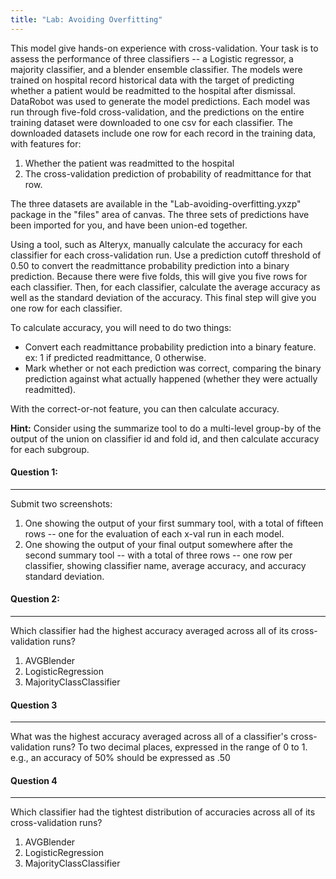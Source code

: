 ```yaml
---
title: "Lab: Avoiding Overfitting"
---
```


This model give hands-on experience with cross-validation. Your task is to assess the performance of three classifiers -- 
a Logistic regressor, a majority classifier, and a blender ensemble classifier. 
The models were trained on hospital record historical data with the target of predicting whether a patient would be 
readmitted to the hospital after dismissal. DataRobot was used to generate the model predictions. 
Each model was run through five-fold cross-validation, and the predictions on the entire training dataset were 
downloaded to one csv for each classifier. The downloaded datasets include one row for each record in the training data, 
with features for:

1. Whether the patient was readmitted to the hospital
2. The cross-validation prediction of probability of readmittance for that row.


The three datasets are available in the "Lab-avoiding-overfitting.yxzp" package in the "files" area of canvas. 
The three sets of predictions have been imported for you, and have been union-ed together. 


Using a tool, such as Alteryx, manually calculate the accuracy for each classifier for each cross-validation run. 
Use a prediction cutoff threshold of 0.50 to convert the readmittance probability prediction into a binary prediction. 
Because there were five folds, this will give you five rows for each classifier. Then, for each classifier, calculate 
the average accuracy as well as the standard deviation of the accuracy. This final step will give you one row for each classifier.


To calculate accuracy, you will need to do two things:

* Convert each readmittance probability prediction into a binary feature.  ex: 1 if predicted readmittance, 0 otherwise.
* Mark whether or not each prediction was correct, comparing the binary prediction against what actually happened (whether they were actually readmitted).

With the correct-or-not feature, you can then calculate accuracy.
 
**Hint:** Consider using the summarize tool to do a multi-level group-by of the output of the union on classifier id and fold id, and then calculate accuracy for each subgroup.


#### Question 1:
----------
Submit two screenshots:

1. One showing the output of your first summary tool, with a total of fifteen rows -- one for the evaluation of each x-val run in each model.
2. One showing the output of your final output somewhere after the second summary tool -- with a total of three rows -- one row per classifier, showing classifier name, average accuracy, and accuracy standard deviation.


#### Question 2:
----------
Which classifier had the highest accuracy averaged across all of its cross-validation runs?

<ol class='list-style-upper-alpha'>
    <li>AVGBlender</li>
    <li>LogisticRegression</li>
    <li>MajorityClassClassifier</li>
</ol>


#### Question 3
----------
What was the highest accuracy averaged across all of a classifier's cross-validation runs? To two decimal places, expressed in the range of 0 to 1. e.g., an accuracy of 50% should be expressed as .50


#### Question 4
----------
Which classifier had the tightest distribution of accuracies across all of its cross-validation runs?


<ol class='list-style-upper-alpha'>
    <li>AVGBlender</li>
    <li>LogisticRegression</li>
    <li>MajorityClassClassifier</li>
</ol>